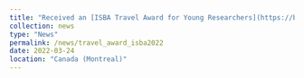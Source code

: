 ```yaml
---
title: "Received an [ISBA Travel Award for Young Researchers](https://bayesian.org/project/new-researchers-travel-award/)."
collection: news
type: "News"
permalink: /news/travel_award_isba2022
date: 2022-03-24
location: "Canada (Montreal)"
---
```

